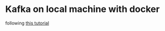 # Kafka on local machine with docker 

following [this tutorial](https://docs.confluent.io/platform/current/quickstart/ce-docker-quickstart.html?utm_medium=sem&utm_source=google&utm_campaign=ch.sem_br.nonbrand_tp.prs_tgt.kafka_mt.xct_rgn.emea_lng.eng_dv.all&utm_term=kafka%20docker%20image&creative=&device=c&placement=&gclid=Cj0KCQjwvYSEBhDjARIsAJMn0liYnw5ksGZcTitYrqHWReve_NirRinVyAK1439_oIrtlCWngF6Fa9gaArzeEALw_wcB)

